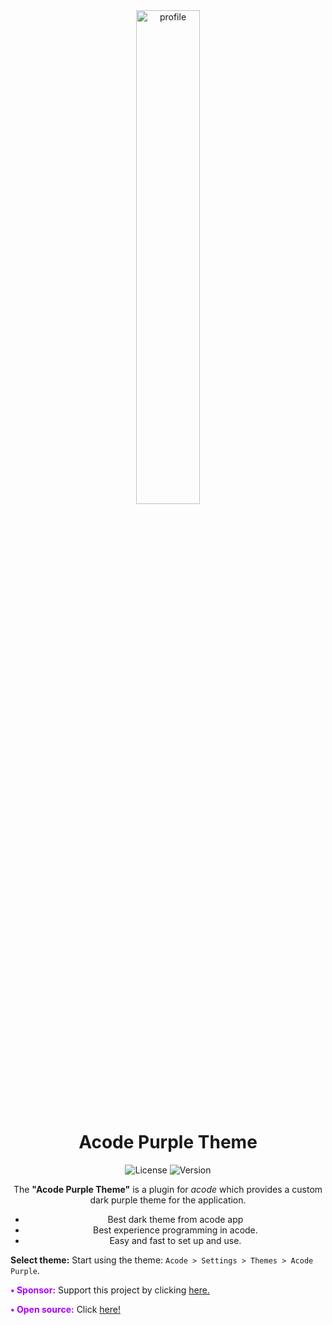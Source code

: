 
<div align="center"> 
 <img alt="profile" src="https://raw.githubusercontent.com/sebastianjnuwu/acode-plugins/acode/packages/theme-purple/icon.png" width="45%"  />
</div>

<div align="center">

<h1>Acode Purple Theme</h1>

  <img alt="License" src="https://img.shields.io/badge/license-Apache%202.0-AA00FF.svg?logo=apache"/>
  <img alt="Version" src="https://img.shields.io/badge/version-v1.1.6-AA00FF?logo=github"/>
</div>
<div align="center"> 

<p>The <strong>"Acode Purple Theme"</strong> is a plugin for <i>acode</i> which provides a custom dark purple theme for the application.

 - Best dark theme from acode app 
 - Best experience programming in acode.
 - Easy and fast to set up and use.

</div>

<b>Select theme:</b> Start using the theme: `Acode > Settings > Themes > Acode Purple`.


<strong style="color: #AA00FF">• Sponsor:</strong> Support this project by clicking [here.](https://github.com/sponsors/sebastianjnuwu)

<strong style="color: #AA00FF">• Open source:</strong> Click [here!](https://github.com/sebastianjnuwu/acode-plugins/tree/acode/packages/theme-purple)